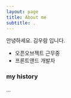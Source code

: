 ```yaml
---
layout: page
title: About me
subtitle: .
---
```


안녕하세요. 김우람 입니다.

- 오픈오브젝트 근무중
- 프론트앤드 개발자



### my history
...
